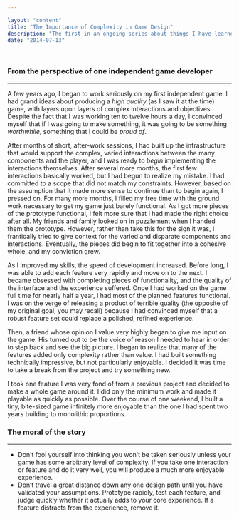 ```yaml
---

layout: "content"
title: "The Importance of Complexity in Game Design"
description: "The first in an ongoing series about things I have learned while developing games independently."
date: "2014-07-13"

---
```


### From the perspective of one independent game developer

_______________________________________________________________________________

 A few years ago, I began to work seriously on my first independent game.  I had grand ideas about producing a *high quality* (as I saw it at the time) game, with layers upon layers of complex interactions and objectives.  Despite the fact that I was working ten to twelve hours a day, I convinced myself that if I was going to make something, it was going to be something *worthwhile*, something that I could be *proud of*.

 After months of short, after-work sessions, I had built up the infrastructure that would support the complex, varied interactions between the many components and the player, and I was ready to *begin* implementing the interactions themselves. After several more months, the first few interactions basically worked, but I had begun to realize my mistake. I had committed to a scope that did not match my constraints.  However, based on the assumption that it made more sense to continue than to begin again, I pressed on.  For many more months, I filled my free time with the ground work necessary to get my game just barely functional.  As I got more pieces of the prototype functional, I felt more sure that I had made the right choice after all.  My friends and family looked on in puzzlement when I handed them the prototype.  However, rather than take this for the sign it was, I frantically tried to give context for the varied and disparate components and interactions.  Eventually, the pieces did begin to fit together into a cohesive whole, and my conviction grew.

As I improved my skills, the speed of development increased.  Before long, I was able to add each feature very rapidly and move on to the next.  I became obsessed with completing pieces of functionality, and the quality of the interface and the experience suffered. Once I had worked on the game full time for nearly half a year, I had most of the planned features functional.  I was on the verge of releasing a product of terrible quality (the opposite of my original goal, you may recall) because I had convinced myself that a robust feature set could replace a polished, refined experience.

Then, a friend whose opinion I value very highly began to give me input on the game. His turned out to be the voice of reason I needed to hear in order to step back and see the big picture.  I began to realize that many of the features added only complexity rather than value.  I had built something technically impressive, but not particularly enjoyable.  I decided it was time to take a break from the project and try something new.

I took one feature I was very fond of from a previous project and decided to make a whole game around it.  I did only the minimum work and made it playable as quickly as possible.  Over the course of one weekend, I built a tiny, bite-sized game infinitely more enjoyable than the one I had spent two years building to monolithic proportions.


### The moral of the story

___

- Don’t fool yourself into thinking you won’t be taken seriously unless your game has some arbitrary level of complexity.  If you take one interaction or feature and do it very well, you will produce a much more enjoyable experience.
- Don’t travel a great distance down any one design path until you have validated your assumptions.  Prototype rapidly, test each feature, and judge quickly whether it actually adds to your core experience.  If a feature distracts from the experience, remove it.
